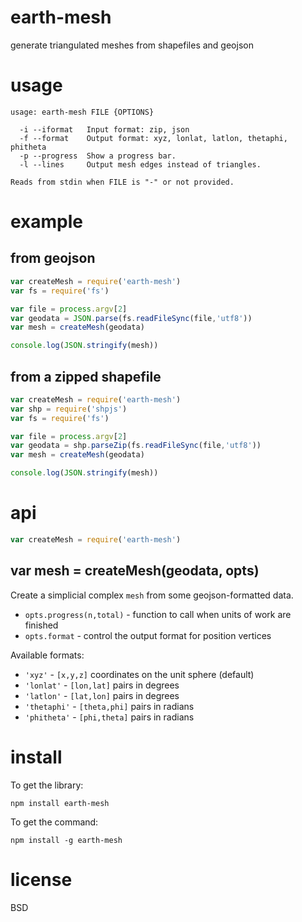 # earth-mesh

generate triangulated meshes from shapefiles and geojson

# usage

```
usage: earth-mesh FILE {OPTIONS}

  -i --iformat   Input format: zip, json
  -f --format    Output format: xyz, lonlat, latlon, thetaphi, phitheta
  -p --progress  Show a progress bar.
  -l --lines     Output mesh edges instead of triangles.

Reads from stdin when FILE is "-" or not provided.

```

# example

## from geojson

``` js
var createMesh = require('earth-mesh')
var fs = require('fs')

var file = process.argv[2]
var geodata = JSON.parse(fs.readFileSync(file,'utf8'))
var mesh = createMesh(geodata)

console.log(JSON.stringify(mesh))
```

## from a zipped shapefile

``` js
var createMesh = require('earth-mesh')
var shp = require('shpjs')
var fs = require('fs')

var file = process.argv[2]
var geodata = shp.parseZip(fs.readFileSync(file,'utf8'))
var mesh = createMesh(geodata)

console.log(JSON.stringify(mesh))
```

# api

``` js
var createMesh = require('earth-mesh')
```

## var mesh = createMesh(geodata, opts)

Create a simplicial complex `mesh` from some geojson-formatted data.

* `opts.progress(n,total)` - function to call when units of work are finished
* `opts.format` - control the output format for position vertices

Available formats:

* `'xyz'` - `[x,y,z]` coordinates on the unit sphere (default)
* `'lonlat'` - `[lon,lat]` pairs in degrees
* `'latlon'` - `[lat,lon]` pairs in degrees
* `'thetaphi'` - `[theta,phi]` pairs in radians
* `'phitheta'` - `[phi,theta]` pairs in radians

# install

To get the library:

```
npm install earth-mesh
```

To get the command:

```
npm install -g earth-mesh
```

# license

BSD
